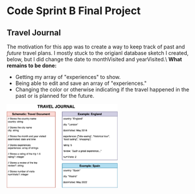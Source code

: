 # Code Sprint B Final Project
## Travel Journal
The motivation for this app was to create a way to keep track of past and *future* travel plans. I mostly stuck to the origianl database sketch I created, below, but I did change the date to monthVisited and yearVisited.\\
**What remains to be done:**
* Getting my array of "experiences" to show.
* Being able to edit and save an array of "experiences."
* Changing the color or otherwise indicating if the travel happened in the past or is planned for the future.
<img src="images/database-sketch.png" width="300">
